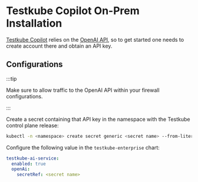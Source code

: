 # Testkube Copilot On-Prem Installation

[Testkube Copilot](./copilot-overview) relies on the [OpenAI
API](https://openai.com/index/openai-api/), so to get started one needs to
create account there and obtain an API key.

## Configurations

:::tip

Make sure to allow traffic to the OpenAI API within your firewall
configurations.

:::

Create a secret containing that API key in the namespace with the Testkube
control plane release:

```sh
kubectl -n <namespace> create secret generic <secret name> --from-literal=OPENAI_API_KEY=<openai api key>
```

Configure the following value in the `testkube-enterprise` chart:

```yaml
testkube-ai-service:
  enabled: true
  openAi:
    secretRef: <secret name>
```

